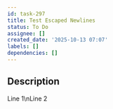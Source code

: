 ```yaml
---
id: task-297
title: Test Escaped Newlines
status: To Do
assignee: []
created_date: '2025-10-13 07:07'
labels: []
dependencies: []
---
```


## Description

<!-- SECTION:DESCRIPTION:BEGIN -->
Line 1\nLine 2
<!-- SECTION:DESCRIPTION:END -->
